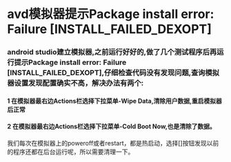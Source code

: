 # avd模拟器提示Package install error: Failure [INSTALL_FAILED_DEXOPT]
### android studio建立模拟器,之前运行好好的,做了几个测试程序后再运行提示Package install error: Failure [INSTALL_FAILED_DEXOPT],仔细检查代码没有发现问题,查询模拟器设置发现配置确实不高，解决办法有两个:
#### 1 在模拟器最右边Actions栏选择下拉菜单-Wipe Data,清除用户数据,重启模拟器后正常
#### 2 在模拟器最右边Actions栏选择下拉菜单-Cold Boot Now,也是清除了数据。
我们每次在模拟器上的poweroff或者restart，都是热启动，选择[]按钮发现以前的程序还都在后台运行呢，所以需要清理一下。
